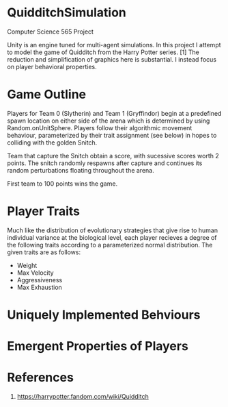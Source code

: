 # QuidditchSimulation
Computer Science 565 Project

Unity is an engine tuned for multi-agent simulations. In this project I attempt to model the game of Quidditch from the Harry Potter series. [1]
The reduction and simplification of graphics here is substantial. I instead focus on player behavioral properties.

# Game Outline

Players for Team 0 (Slytherin) and Team 1 (Gryffindor) begin at a predefined spawn location on either side of the arena which is determined by using Random.onUnitSphere. Players follow their algorithmic movement behaviour, parameterized by their trait assignment (see below) in hopes to colliding with the golden Snitch. 

Team that capture the Snitch obtain a score, with sucessive scores worth 2 points. The snitch randomly respawns after capture and continues its random perturbations floating throughout the arena.

First team to 100 points wins the game.


# Player Traits

Much like the distribution of evolutionary strategies that give rise to human individual variance at the biological level, each player recieves a degree of the following traits according to a parameterized normal distribution. The given traits are as follows:

  - Weight
  - Max Velocity
  - Aggressiveness
  - Max Exhaustion

# Uniquely Implemented Behviours


# Emergent Properties of Players


# References
1. https://harrypotter.fandom.com/wiki/Quidditch
